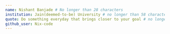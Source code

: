 ```yaml
---
name: Nishant Banjade # No longer than 28 characters
institution: Jain(deemed-to-be) University # no longer than 58 characters
quote: Do something everyday that brings closer to your goal # no longer than 100 characters, avoid using quotes(") to guarantee the format remains the same.
github_user: Nix-code
---
```

